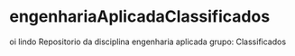 engenhariaAplicadaClassificados
===============================
oi lindo
Repositorio da disciplina engenharia aplicada grupo: Classificados
